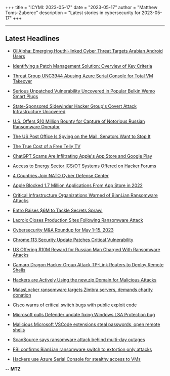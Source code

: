 +++
title = "ICYMI: 2023-05-17"
date = "2023-05-17"
author = "Matthew Toms-Zuberec"
description = "Latest stories in cybersecurity for 2023-05-17"
+++

---------------------------------------------------------------------------
## Latest Headlines
- [OilAlpha: Emerging Houthi-linked Cyber Threat Targets Arabian Android Users](https://thehackernews.com/2023/05/oilalpha-emerging-houthi-linked-cyber.html)

- [Identifying a Patch Management Solution: Overview of Key Criteria](https://thehackernews.com/2023/05/identifying-patch-management-solution.html)

- [Threat Group UNC3944 Abusing Azure Serial Console for Total VM Takeover](https://thehackernews.com/2023/05/threat-group-unc3944-abusing-azure.html)

- [Serious Unpatched Vulnerability Uncovered in Popular Belkin Wemo Smart Plugs](https://thehackernews.com/2023/05/serious-unpatched-vulnerability.html)

- [State-Sponsored Sidewinder Hacker Group's Covert Attack Infrastructure Uncovered](https://thehackernews.com/2023/05/state-sponsored-sidewinder-hacker.html)

- [U.S. Offers $10 Million Bounty for Capture of Notorious Russian Ransomware Operator](https://thehackernews.com/2023/05/us-offers-10-million-bounty-for-capture.html)

- [The US Post Office Is Spying on the Mail. Senators Want to Stop It](https://www.wired.com/story/usps-mail-surveillance-letter/)

- [The True Cost of a Free Telly TV](https://www.wired.com/story/telly-tv-free-privacy/)

- [ChatGPT Scams Are Infiltrating Apple's App Store and Google Play](https://www.wired.com/story/chatgpt-scams-apple-app-store-google-play/)

- [Access to Energy Sector ICS/OT Systems Offered on Hacker Forums](https://www.securityweek.com/access-to-energy-sector-ics-ot-systems-offered-on-hacker-forums/)

- [4 Countries Join NATO Cyber Defense Center](https://www.securityweek.com/4-countries-join-nato-cyber-defense-center/)

- [Apple Blocked 1.7 Million Applications From App Store in 2022](https://www.securityweek.com/apple-blocked-1-7-million-applications-from-app-store-in-2022/)

- [Critical Infrastructure Organizations Warned of BianLian Ransomware Attacks](https://www.securityweek.com/critical-infrastructure-organizations-warned-of-bianlian-ransomware-attacks/)

- [Entro Raises $6M to Tackle Secrets Sprawl](https://www.securityweek.com/entro-raises-6m-to-tackle-secrets-sprawl/)

- [Lacroix Closes Production Sites Following Ransomware Attack](https://www.securityweek.com/lacroix-closes-production-sites-following-ransomware-attack/)

- [Cybersecurity M&A Roundup for May 1-15, 2023](https://www.securityweek.com/cybersecurity-ma-roundup-for-may-1-15-2023/)

- [Chrome 113 Security Update Patches Critical Vulnerability](https://www.securityweek.com/chrome-113-security-update-patches-critical-vulnerability/)

- [US Offering $10M Reward for Russian Man Charged With Ransomware Attacks](https://www.securityweek.com/us-offering-10m-reward-for-russian-man-charged-with-ransomware-attacks/)

- [Camaro Dragon Hacker Group Attack TP-Link Routers to Deploy Remote Shells](https://cybersecuritynews.com/camaro-dragon-hacker-group/)

- [Hackers are Actively Using the new.zip Domain for Malicious Attacks](https://cybersecuritynews.com/zip-domain-for-malicious-attacks/)

- [MalasLocker ransomware targets Zimbra servers, demands charity donation](https://www.bleepingcomputer.com/news/security/malaslocker-ransomware-targets-zimbra-servers-demands-charity-donation/)

- [Cisco warns of critical switch bugs with public exploit code](https://www.bleepingcomputer.com/news/security/cisco-warns-of-critical-switch-bugs-with-public-exploit-code/)

- [Microsoft pulls Defender update fixing Windows LSA Protection bug](https://www.bleepingcomputer.com/news/microsoft/microsoft-pulls-defender-update-fixing-windows-lsa-protection-bug/)

- [Malicious Microsoft VSCode extensions steal passwords, open remote shells](https://www.bleepingcomputer.com/news/security/malicious-microsoft-vscode-extensions-steal-passwords-open-remote-shells/)

- [ScanSource says ransomware attack behind multi-day outages](https://www.bleepingcomputer.com/news/security/scansource-says-ransomware-attack-behind-multi-day-outages/)

- [FBI confirms BianLian ransomware switch to extortion only attacks](https://www.bleepingcomputer.com/news/security/fbi-confirms-bianlian-ransomware-switch-to-extortion-only-attacks/)

- [Hackers use Azure Serial Console for stealthy access to VMs](https://www.bleepingcomputer.com/news/security/hackers-use-azure-serial-console-for-stealthy-access-to-vms/)

**-- MTZ**